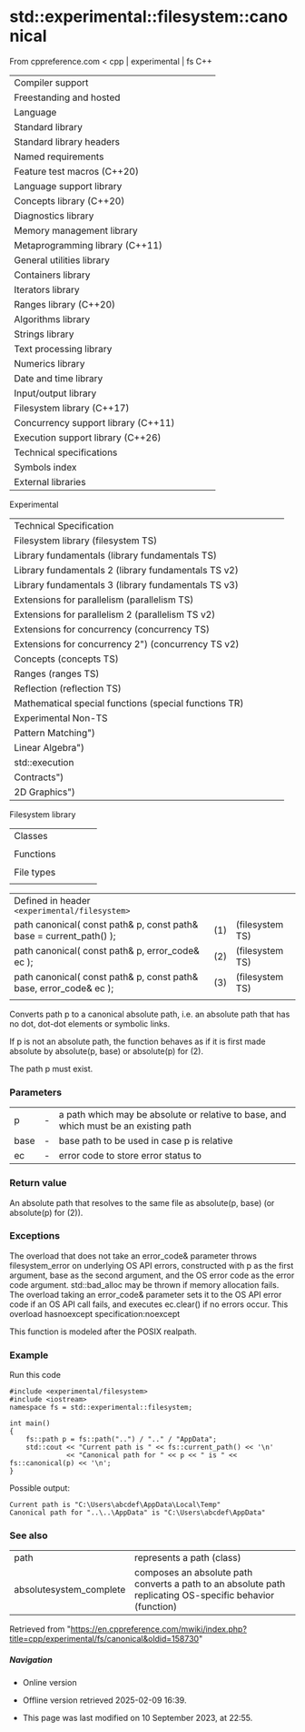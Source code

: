 # std::experimental::filesystem::canonical

From cppreference.com
< cpp‎ | experimental‎ | fs
C++

|  |  |  |  |  |
| --- | --- | --- | --- | --- |
| Compiler support | | | | |
| Freestanding and hosted | | | | |
| Language | | | | |
| Standard library | | | | |
| Standard library headers | | | | |
| Named requirements | | | | |
| Feature test macros (C++20) | | | | |
| Language support library | | | | |
| Concepts library (C++20) | | | | |
| Diagnostics library | | | | |
| Memory management library | | | | |
| Metaprogramming library (C++11) | | | | |
| General utilities library | | | | |
| Containers library | | | | |
| Iterators library | | | | |
| Ranges library (C++20) | | | | |
| Algorithms library | | | | |
| Strings library | | | | |
| Text processing library | | | | |
| Numerics library | | | | |
| Date and time library | | | | |
| Input/output library | | | | |
| Filesystem library (C++17) | | | | |
| Concurrency support library (C++11) | | | | |
| Execution support library (C++26) | | | | |
| Technical specifications | | | | |
| Symbols index | | | | |
| External libraries | | | | |

Experimental

|  |  |  |  |  |
| --- | --- | --- | --- | --- |
| Technical Specification | | | | |
| Filesystem library (filesystem TS) | | | | |
| Library fundamentals (library fundamentals TS) | | | | |
| Library fundamentals 2 (library fundamentals TS v2) | | | | |
| Library fundamentals 3 (library fundamentals TS v3) | | | | |
| Extensions for parallelism (parallelism TS) | | | | |
| Extensions for parallelism 2 (parallelism TS v2) | | | | |
| Extensions for concurrency (concurrency TS) | | | | |
| Extensions for concurrency 2") (concurrency TS v2) | | | | |
| Concepts (concepts TS) | | | | |
| Ranges (ranges TS) | | | | |
| Reflection (reflection TS) | | | | |
| Mathematical special functions (special functions TR) | | | | |
| Experimental Non-TS | | | | |
| Pattern Matching") | | | | |
| Linear Algebra") | | | | |
| std::execution | | | | |
| Contracts") | | | | |
| 2D Graphics") | | | | |

Filesystem library

|  |  |  |  |  |
| --- | --- | --- | --- | --- |
| Classes | | | | |
| |  |  |  |  |  | | --- | --- | --- | --- | --- | | filesystem::path | | | | | | filesystem::filesystem_error | | | | | | filesystem::directory_entry | | | | | | filesystem::directory_iterator | | | | | | filesystem::recursive_directory_iterator | | | | | | filesystem::file_status | | | | | | |  |  |  |  |  | | --- | --- | --- | --- | --- | | filesystem::space_info | | | | | | filesystem::file_type | | | | | | filesystem::perms | | | | | | filesystem::copy_options | | | | | | filesystem::directory_options | | | | | | filesystem::file_time_type | | | | | |
| Functions | | | | |
| |  |  |  |  |  | | --- | --- | --- | --- | --- | | filesystem::absolute filesystem::system_complete | | | | | | ****filesystem::canonical**** | | | | | | filesystem::copy | | | | | | filesystem::copy_file | | | | | | filesystem::copy_symlink | | | | | | filesystem::create_directory filesystem::create_directories | | | | | | filesystem::create_hard_link | | | | | | filesystem::create_symlink filesystem::create_directory_symlink | | | | | | filesystem::current_path | | | | | | filesystem::exists | | | | | | filesystem::equivalent | | | | | | |  |  |  |  |  | | --- | --- | --- | --- | --- | | filesystem::file_size | | | | | | filesystem::hard_link_count | | | | | | filesystem::last_write_time | | | | | | filesystem::permissions | | | | | | filesystem::read_symlink | | | | | | filesystem::remove filesystem::remove_all | | | | | | filesystem::rename | | | | | | filesystem::resize_file | | | | | | filesystem::space | | | | | | filesystem::status filesystem::symlink_status | | | | | | filesystem::temp_directory_path | | | | | |
| File types | | | | |
| |  |  |  |  |  | | --- | --- | --- | --- | --- | | filesystem::is_block_file | | | | | | filesystem::is_character_file | | | | | | filesystem::is_directory | | | | | | filesystem::is_empty | | | | | | filesystem::status_known | | | | | | |  |  |  |  |  | | --- | --- | --- | --- | --- | | filesystem::is_fifo | | | | | | filesystem::is_other | | | | | | filesystem::is_regular_file | | | | | | filesystem::is_socket | | | | | | filesystem::is_symlink | | | | | |

|  |  |  |
| --- | --- | --- |
| Defined in header `<experimental/filesystem>` |  |  |
| path canonical( const path& p, const path& base = current_path() ); | (1) | (filesystem TS) |
| path canonical( const path& p, error_code& ec ); | (2) | (filesystem TS) |
| path canonical( const path& p, const path& base, error_code& ec ); | (3) | (filesystem TS) |
|  |  |  |

Converts path p to a canonical absolute path, i.e. an absolute path that has no dot, dot-dot elements or symbolic links.

If p is not an absolute path, the function behaves as if it is first made absolute by absolute(p, base) or absolute(p) for (2).

The path p must exist.

### Parameters

|  |  |  |
| --- | --- | --- |
| p | - | a path which may be absolute or relative to base, and which must be an existing path |
| base | - | base path to be used in case p is relative |
| ec | - | error code to store error status to |

### Return value

An absolute path that resolves to the same file as absolute(p, base) (or absolute(p) for (2)).

### Exceptions

The overload that does not take an error_code& parameter throws filesystem_error on underlying OS API errors, constructed with p as the first argument, base as the second argument, and the OS error code as the error code argument. std::bad_alloc may be thrown if memory allocation fails. The overload taking an error_code& parameter sets it to the OS API error code if an OS API call fails, and executes ec.clear() if no errors occur. This overload hasnoexcept specification:noexcept

This function is modeled after the POSIX realpath.

### Example

Run this code

```
#include <experimental/filesystem>
#include <iostream>
namespace fs = std::experimental::filesystem;
 
int main()
{
    fs::path p = fs::path("..") / ".." / "AppData";
    std::cout << "Current path is " << fs::current_path() << '\n'
              << "Canonical path for " << p << " is " << fs::canonical(p) << '\n';
}

```

Possible output:

```
Current path is "C:\Users\abcdef\AppData\Local\Temp"
Canonical path for "..\..\AppData" is "C:\Users\abcdef\AppData"

```

### See also

|  |  |
| --- | --- |
| path | represents a path   (class) |
| absolutesystem_complete | composes an absolute path converts a path to an absolute path replicating OS-specific behavior   (function) |

Retrieved from "<https://en.cppreference.com/mwiki/index.php?title=cpp/experimental/fs/canonical&oldid=158730>"

##### Navigation

- Online version
- Offline version retrieved 2025-02-09 16:39.

- This page was last modified on 10 September 2023, at 22:55.